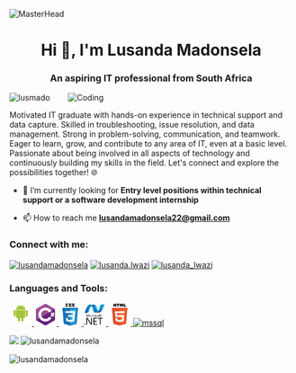 ![MasterHead](https://firebasestorage.googleapis.com/v0/b/flexi-coding.appspot.com/o/dempgi7-520f8d5f-63d4-4453-8822-dbc149ae27f8.gif?alt=media&token=91c0c7b2-93c3-4029-b011-1a8703c5730d)
<h1 align="center">Hi 👋, I'm Lusanda Madonsela</h1>
<h3 align="center">An aspiring IT professional from South Africa</h3>
<img align="right" alt="Coding" width="400" src="https://cdn.dribbble.com/users/1162077/screenshots/3848914/programmer.gif">
<p align="left"> <img src="https://komarev.com/ghpvc/?username=lusmado&label=Profile%20views&color=0e75b6&style=flat" alt="lusmado" /> </p>

Motivated IT graduate with hands-on experience in technical support and data capture. Skilled in troubleshooting, issue resolution, and data management. Strong in problem-solving, communication, and teamwork. Eager to learn, grow, and contribute to any area of IT, even at a basic level. Passionate about being involved in all aspects of technology and continuously building my skills in the field. Let's connect and explore the possibilities together! 🌐

- 🌱 I’m currently looking for **Entry level positions within technical support or a software development internship**

- 📫 How to reach me **lusandamadonsela22@gmail.com**

<h3 align="left">Connect with me:</h3>
<p align="left">
<a href="https://linkedin.com/in/lusandamadonsela" target="blank"><img align="center" src="https://raw.githubusercontent.com/rahuldkjain/github-profile-readme-generator/master/src/images/icons/Social/linked-in-alt.svg" alt="lusandamadonsela" height="30" width="40" /></a>
<a href="https://fb.com/lusanda.lwazi" target="blank"><img align="center" src="https://raw.githubusercontent.com/rahuldkjain/github-profile-readme-generator/master/src/images/icons/Social/facebook.svg" alt="lusanda.lwazi" height="30" width="40" /></a>
<a href="https://instagram.com/lusanda_lwazi" target="blank"><img align="center" src="https://raw.githubusercontent.com/rahuldkjain/github-profile-readme-generator/master/src/images/icons/Social/instagram.svg" alt="lusanda_lwazi" height="30" width="40" /></a>
</p>

<h3 align="left">Languages and Tools:</h3>
<p align="left"> <a href="https://developer.android.com" target="_blank" rel="noreferrer"> <img src="https://raw.githubusercontent.com/devicons/devicon/master/icons/android/android-original-wordmark.svg" alt="android" width="40" height="40"/> </a> <a href="https://www.w3schools.com/cs/" target="_blank" rel="noreferrer"> <img src="https://raw.githubusercontent.com/devicons/devicon/master/icons/csharp/csharp-original.svg" alt="csharp" width="40" height="40"/> </a> <a href="https://www.w3schools.com/css/" target="_blank" rel="noreferrer"> <img src="https://raw.githubusercontent.com/devicons/devicon/master/icons/css3/css3-original-wordmark.svg" alt="css3" width="40" height="40"/> </a> <a href="https://dotnet.microsoft.com/" target="_blank" rel="noreferrer"> <img src="https://raw.githubusercontent.com/devicons/devicon/master/icons/dot-net/dot-net-original-wordmark.svg" alt="dotnet" width="40" height="40"/> </a> <a href="https://www.w3.org/html/" target="_blank" rel="noreferrer"> <img src="https://raw.githubusercontent.com/devicons/devicon/master/icons/html5/html5-original-wordmark.svg" alt="html5" width="40" height="40"/> </a> <a href="https://www.microsoft.com/en-us/sql-server" target="_blank" rel="noreferrer"> <img src="https://www.svgrepo.com/show/303229/microsoft-sql-server-logo.svg" alt="mssql" width="40" height="40"/> </a> </p>

<p><img align="left" src="https://github-readme-stats.vercel.app/api/top-langs/?username=lusandamadonsela&layout=compact" /></p>

<p>&nbsp;<img align="center" src="https://github-readme-stats.vercel.app/api?username=lusandamadonsela&show_icons=true&locale=en" alt="lusandamadonsela" /></p>

<p><img align="center" src="https://github-readme-streak-stats.herokuapp.com/?user=lusandamadonsela&" alt="lusandamadonsela" /></p>
